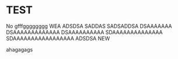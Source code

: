 # TEST
No
gfffgggggggg
WEA
ADSDSA
SADDAS
SADSADDSA
DSAAAAAAA
DSAAAAAAAAAAAAA
DSAAAAAAAAAA
SDAAAAAAAAAAAAAA
SDAAAAAAAAAAAAAAAAA
ADSDSA
NEW


ahagagags
